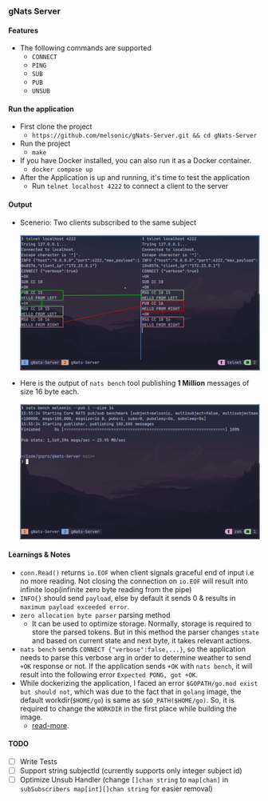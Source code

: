 ### gNats Server

#### Features

- The following commands are supported
  - `CONNECT`
  - `PING`
  - `SUB`
  - `PUB`
  - `UNSUB`

#### Run the application

- First clone the project
  - `https://github.com/melsonic/gNats-Server.git && cd gNats-Server`
- Run the project
  - `make`
- If you have Docker installed, you can also run it as a Docker container.
  - `docker compose up`
- After the Application is up and running, it's time to test the application
  - Run `telnet localhost 4222` to connect a client to the server

#### Output

- Scenerio: Two clients subscribed to the same subject
  <br/>
  <br/>
  <img src="./public/two-client.png" />
  <br/>

- Here is the output of `nats bench` tool publishing **1 Million** messages of
  size 16 byte each.
  <br/>
  <br/>
  <img src="./public/nats-bench.png" />
  <br/>

#### Learnings & Notes

- `conn.Read()` returns `io.EOF` when client signals graceful end of input i.e
  no more reading. Not closing the connection on `io.EOF` will result into
  infinite loop(infinite zero byte reading from the pipe)
- `INFO{}` should send `payload`, else by default it sends 0 & results in
  `maximum payload exceeded error`.
- `zero allocation byte parser` parsing method
  - It can be used to optimize storage. Normally, storage is required to store
    the parsed tokens. But in this method the parser changes `state` and based
    on current state and next byte, it takes relevant actions.
- `nats bench` sends `CONNECT {"verbose":false,...}`, so the application needs
  to parse this verbose arg in order to determine weather to send `+OK` response
  or not. If the application sends `+OK` with `nats bench`, it will result into
  the following error `Expected PONG, got +OK`.
- While dockerizing the application, I faced an error
  `$GOPATH/go.mod exist but should not`, which was due to the fact that in
  `golang` image, the default workdir(`$HOME/go`) is same as
  `$GO_PATH($HOME/go)`. So, it is required to change the `WORKDIR` in the first
  place while building the image.
  - [read-more](https://groups.google.com/g/golang-nuts/c/qEoqkH7M-pk/m/9RZ7LrxcAAAJ).

#### TODO

- [ ] Write Tests
- [ ] Support string subjectId (currently supports only integer subject id)
- [ ] Optimize Unsub Handler (change `[]chan string` to `map[chan]` in
      `subSubscribers map[int][]chan string` for easier removal)
